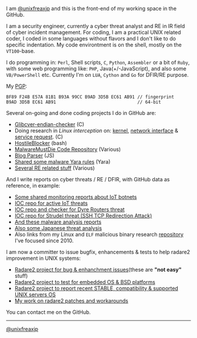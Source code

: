 I am [@unixfreaxjp](https://github.com/unixfreaxjp) and this is the front-end of my working space in the GitHub.

I am a security engineer, currently a cyber threat analyst and RE in IR field of cyber incident management. For coding, I am a practical UNIX related coder, I coded in some languages without flavors and I don't like to do specific indentation. My code environtment is on the shell, mostly on the `VT100`-base.

I do programming in: `Perl`, Shell scripts, `C`, `Python`, `Assembler` or a bit of `Ruby`, with some web programming like: `PHP`, Java(+/-JavaScript), and also some `VB/PowerShell` etc. Currently I'm on `LUA`, `Cython` and `Go` for DFIR/RE purpose.

My [PGP](https://keybase.io/unixfreaxjp#show-public):
```
BF89 F24B E57A 81B1 B93A 99CC B9AD 3D5B EC61 AB91 // fingerprint
B9AD 3D5B EC61 AB91                               // 64-bit
```
Several on-going and done coding projects I do in GitHub are:
- [Glibcver-endian-checker](https://unixfreaxjp.github.io/glibcver-endian-checker/) (C)
- Doing research in *Linux interception* on: [kernel](https://github.com/unixfreaxjp/dev/tree/master/kernel_interception), [network interface](https://github.com/unixfreaxjp/dev/tree/master/network_interception) & [service request](https://github.com/unixfreaxjp/dev/tree/master/request_interception). (C)
- [HostileBlocker](https://unixfreaxjp.github.io/HostileBlocker/) (bash)
- [MalwareMustDie Code Repository](https://unixfreaxjp.github.io/malwaremustdie/) (Various)
- [Blog Parser](https://github.com/unixfreaxjp/unixfreaxjp.github.io/blob/master/scripts/arc_parser.js) (JS)
- [Shared some malware Yara rules](https://github.com/unixfreaxjp/dev/blob/master/others/SharedYaraRules.md) (Yara)
- [Several RE related stuff](https://github.com/unixfreaxjp/dev/blob/master/NixDFIR_ReverseEngineeringCodes/ReadMe.md) (Various)

And I write reports on cyber threats / RE / DFIR, with GitHub data as reference, in example:
- [Some shared monitoring reports about IoT botnets](https://github.com/unixfreaxjp/malwaremustdie/blob/master/etc/IoT_Botnet_Monitoring_Report.md)
- [IOC repo for active IoT threats](https://unixfreaxjp.github.io/IoT_Malware_Abuse/)
- [IOC repo and checker for Dyre Routers threat](http://unixfreaxjp.github.io/dyrerouters/ )
- [IOC repo for Strudel threat (SSH TCP Redirection Attack)](https://unixfreaxjp.github.io/Strudels_Attack/)
- [And these malware analysis reports](https://blog.malwaremustdie.org/)
- [Also some Japanese threat analysis](https://blog.0day.jp/)
- Also links from my Linux and `ELF` malicious binary research [repository](https://old.reddit.com/r/LinuxMalware/) I've focused since 2010.

I am now a committer to issue bugfix, enhancements & tests to help radare2 improvement in UNIX systems:
- [Radare2 project for bug & enhanchment issues](https://github.com/radareorg/radare2/issues?q=is%3Aissue+is%3Aall+unixfreaxjp+)(these are **"not easy"** stuff)
- [Radare2 project to test for embedded OS & BSD platforms](https://github.com/unixfreaxjp/malwaremustdie/tree/master/radare2test)
- [Radare2 project to report recent STABLE, compatibility & supported UNIX servers OS](https://github.com/unixfreaxjp/r2jp/blob/master/UNIXServerCompatibilityReportEN.md) 
- [My work on radare2 patches and workarounds](https://github.com/unixfreaxjp/malwaremustdie/tree/master/radare2stuff)

You can contact me on the GitHub.

---
[@unixfreaxjp](https://github.com/unixfreaxjp)
